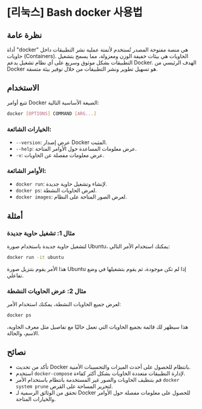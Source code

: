 # [리눅스] Bash docker 사용법

## نظرة عامة
أداة "docker" هي منصة مفتوحة المصدر تُستخدم لأتمتة عملية نشر التطبيقات داخل حاويات (Containers). الحاويات هي بيئات خفيفة الوزن ومعزولة، مما يسمح بتشغيل التطبيقات بشكل موثوق وسريع على أي نظام تشغيل يدعم Docker. الهدف الرئيسي من Docker هو تسهيل تطوير ونشر التطبيقات من خلال توفير بيئة متسقة.

## الاستخدام
تتبع أوامر Docker الصيغة الأساسية التالية:

```bash
docker [OPTIONS] COMMAND [ARG...]
```

### الخيارات الشائعة:
- `--version`: عرض إصدار Docker المثبت.
- `--help`: عرض معلومات المساعدة حول الأوامر المتاحة.
- `-v`: عرض معلومات مفصلة عن الحاويات.
  
### الأوامر الشائعة:
- `docker run`: لإنشاء وتشغيل حاوية جديدة.
- `docker ps`: لعرض الحاويات النشطة.
- `docker images`: لعرض الصور المتاحة على النظام.

## أمثلة
### مثال 1: تشغيل حاوية جديدة
لتشغيل حاوية جديدة باستخدام صورة Ubuntu، يمكنك استخدام الأمر التالي:

```bash
docker run -it ubuntu
```
هذا الأمر يقوم بتنزيل صورة Ubuntu إذا لم تكن موجودة، ثم يقوم بتشغيلها في وضع تفاعلي.

### مثال 2: عرض الحاويات النشطة
لعرض جميع الحاويات النشطة، يمكنك استخدام الأمر:

```bash
docker ps
```
هذا سيظهر لك قائمة بجميع الحاويات التي تعمل حاليًا مع تفاصيل مثل معرف الحاوية، الاسم، والحالة.

## نصائح
- تأكد من تحديث Docker بانتظام للحصول على أحدث الميزات والتحسينات الأمنية.
- استخدم `docker-compose` لإدارة التطبيقات متعددة الحاويات بشكل أكثر كفاءة.
- قم بتنظيف الحاويات والصور غير المستخدمة بانتظام باستخدام الأمر `docker system prune` لتحرير المساحة على القرص.
- تحقق من الوثائق الرسمية لـ Docker للحصول على معلومات مفصلة حول الأوامر والخيارات المتاحة.